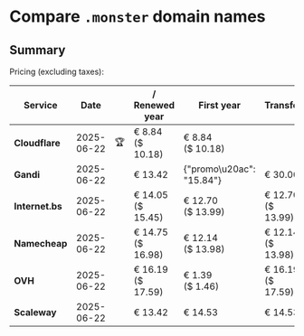 # Compare `.monster` domain names

## Summary

Pricing (excluding taxes):

| Service | Date |  | / Renewed year | First year | Transfer | Restoration |
|--|--|--|--|--|--|--|
| **Cloudflare** | 2025-06-22 | 🏆 | € 8.84<br>($ 10.18) | € 8.84<br>($ 10.18) |  |  |
| **Gandi** | 2025-06-22 |  | € 13.42 | {"promo\u20ac": "15.84"} | € 30.00 | € 81.99 |
| **Internet.bs** | 2025-06-22 |  | € 14.05<br>($ 15.45) | € 12.70<br>($ 13.99) | € 12.70<br>($ 13.99) | € 122.99<br>($ 135.49) |
| **Namecheap** | 2025-06-22 |  | € 14.75<br>($ 16.98) | € 12.14<br>($ 13.98) | € 12.14<br>($ 13.98) |  |
| **OVH** | 2025-06-22 |  | € 16.19<br>($ 17.59) | € 1.39<br>($ 1.46) | € 16.19<br>($ 17.59) |  |
| **Scaleway** | 2025-06-22 |  | € 13.42 | € 14.53 | € 14.53 | € 72.76 |
